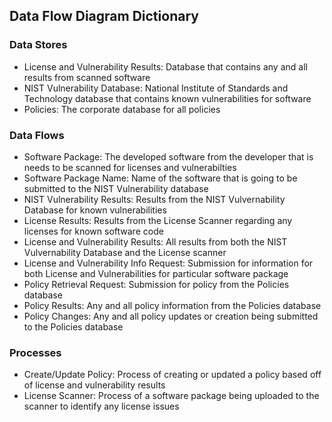 ## Data Flow Diagram Dictionary

### Data Stores

  * License and Vulnerability Results: Database that contains any and all results from scanned software
  * NIST Vulnerability Database: National Institute of Standards and Technology database that contains known vulnerabilities for software
  * Policies: The corporate database for all policies
  
### Data Flows
 
  * Software Package: The developed software from the developer that is needs to be scanned for licenses and vulnerabilties
  * Software Package Name: Name of the software that is going to be submitted to the NIST Vulnerability database
  * NIST Vulnerability Results: Results from the NIST Vulvernability Database for known vulnerabilities
  * License Results: Results from the License Scanner regarding any licenses for known software code
  * License and Vulnerability Results: All results from both the NIST Vulvernability Database and the License scanner
  * License and Vulnerability Info Request: Submission for information for both License and Vulnerabilities for particular software package
  * Policy Retrieval Request: Submission for policy from the Policies database
  * Policy Results: Any and all policy information from the Policies database
  * Policy Changes: Any and all policy updates or creation being submitted to the Policies database
  
### Processes

  * Create/Update Policy: Process of creating or updated a policy based off of license and vulnerability results 
  * License Scanner: Process of a software package being uploaded to the scanner to identify any license issues
